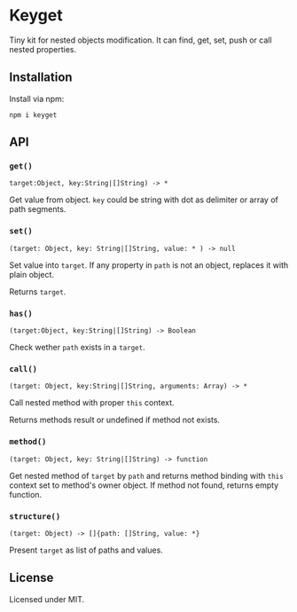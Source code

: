 # Keyget

Tiny kit for nested objects modification. It can find, get, set, push or call nested
properties.

## Installation

Install via npm:

```shell
npm i keyget
```

## API

### `get()`

```
target:Object, key:String|[]String) -> *
```

Get value from object. `key` could be string with dot as delimiter or array of
path segments.

### `set()`
```
(target: Object, key: String|[]String, value: * ) -> null
```

Set value into `target`. If any property in `path` is not an object,
replaces it with plain object.

Returns `target`.

### `has()`

```
(target:Object, key:String|[]String) -> Boolean
```

Check wether `path` exists in a `target`.

### `call()`

```
(target: Object, key:String|[]String, arguments: Array) -> *
```

Call nested method with proper `this` context.

Returns methods result or undefined if method not exists.

### `method()`

```
(target: Object, key: String|[]String) -> function
```

Get nested method of `target` by `path` and returns method binding with `this`
context set to method's owner object. If method not found, returns empty
function.

### `structure()`

```
(target: Object) -> []{path: []String, value: *}
```

Present `target` as list of paths and values.

## License

Licensed under MIT.

